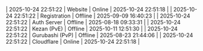 | 2025-10-24 22:51:22 | Website | Online | 2025-10-24 22:51:18 |
| 2025-10-24 22:51:22 | Registration | Offline | 2025-09-09 16:40:23 |
| 2025-10-24 22:51:22 | Auth Server | Offline | 2025-08-18 09:33:31 |
| 2025-10-24 22:51:22 | Kezan (PvE) | Offline | 2025-10-11 12:51:30 |
| 2025-10-24 22:51:22 | Gurubashi (PvP) | Offline | 2025-08-23 21:44:06 |
| 2025-10-24 22:51:22 | Cloudflare | Online | 2025-10-24 22:51:18 |
